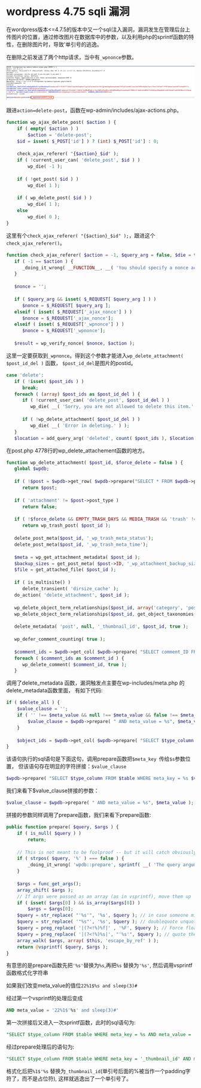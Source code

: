 # wordpress 4.75 sqli 漏洞

在wordpress版本<=4.7.5的版本中又一个sqli注入漏洞，漏洞发生在管理后台上传图片的位置，通过修改图片在数据库中的参数，以及利用php的sprintf函数的特性，在删除图片时，导致'单引号的逃逸。

在删除之前发送了两个http请求，当中有`_wpnonce`参数。

![1](1.png)

跟进`action=delete-post`，函数在wp-admin/includes/ajax-actions.php。

```php
function wp_ajax_delete_post( $action ) {
	if ( empty( $action ) )
		$action = 'delete-post';
	$id = isset( $_POST['id'] ) ? (int) $_POST['id'] : 0;

	check_ajax_referer( "{$action}_$id" );
	if ( !current_user_can( 'delete_post', $id ) )
		wp_die( -1 );

	if ( !get_post( $id ) )
		wp_die( 1 );

	if ( wp_delete_post( $id ) )
		wp_die( 1 );
	else
		wp_die( 0 );
}
```

这里有个`check_ajax_referer( "{$action}_$id" );`，跟进这个`check_ajax_referer()`。

```php
function check_ajax_referer( $action = -1, $query_arg = false, $die = true ) {
   if ( -1 == $action ) {
      _doing_it_wrong( __FUNCTION__, __( 'You should specify a nonce action to be verified by using the first parameter.' ), '4.7' );
   }

   $nonce = '';

   if ( $query_arg && isset( $_REQUEST[ $query_arg ] ) )
      $nonce = $_REQUEST[ $query_arg ];
   elseif ( isset( $_REQUEST['_ajax_nonce'] ) )
      $nonce = $_REQUEST['_ajax_nonce'];
   elseif ( isset( $_REQUEST['_wpnonce'] ) )
      $nonce = $_REQUEST['_wpnonce'];

   $result = wp_verify_nonce( $nonce, $action );
```

这里一定要获取到`_wpnonce`。得到这个参数才能进入`wp_delete_attachment( $post_id_del )` 函数， `$post_id_del`是图片的postid。

```php
case 'delete':
   if ( !isset( $post_ids ) )
      break;
   foreach ( (array) $post_ids as $post_id_del ) {
      if ( !current_user_can( 'delete_post', $post_id_del ) )
         wp_die( __( 'Sorry, you are not allowed to delete this item.' ) );

      if ( !wp_delete_attachment( $post_id_del ) )
         wp_die( __( 'Error in deleting.' ) );
   }
   $location = add_query_arg( 'deleted', count( $post_ids ), $location );
```

在post.php 4778行的wp_delete_attachement函数的地方。

```php
function wp_delete_attachment( $post_id, $force_delete = false ) {
   global $wpdb;

   if ( !$post = $wpdb->get_row( $wpdb->prepare("SELECT * FROM $wpdb->posts WHERE ID = %d", $post_id) ) )
      return $post;

   if ( 'attachment' != $post->post_type )
      return false;

   if ( !$force_delete && EMPTY_TRASH_DAYS && MEDIA_TRASH && 'trash' != $post->post_status )
      return wp_trash_post( $post_id );

   delete_post_meta($post_id, '_wp_trash_meta_status');
   delete_post_meta($post_id, '_wp_trash_meta_time');

   $meta = wp_get_attachment_metadata( $post_id );
   $backup_sizes = get_post_meta( $post->ID, '_wp_attachment_backup_sizes', true );
   $file = get_attached_file( $post_id );

   if ( is_multisite() )
      delete_transient( 'dirsize_cache' );
   do_action( 'delete_attachment', $post_id );

   wp_delete_object_term_relationships($post_id, array('category', 'post_tag'));
   wp_delete_object_term_relationships($post_id, get_object_taxonomies($post->post_type));

   delete_metadata( 'post', null, '_thumbnail_id', $post_id, true );

   wp_defer_comment_counting( true );

   $comment_ids = $wpdb->get_col( $wpdb->prepare( "SELECT comment_ID FROM $wpdb->comments WHERE comment_post_ID = %d", $post_id ));
   foreach ( $comment_ids as $comment_id ) {
      wp_delete_comment( $comment_id, true );
   }
```

 调用了delete_metadata 函数，漏洞触发点主要在wp-includes/meta.php 的 delete_metadata函数里面， 有如下代码:

```php
if ( $delete_all ) {
	$value_clause = '';
	if ( '' !== $meta_value && null !== $meta_value && false !== $meta_value ) {
		$value_clause = $wpdb->prepare( " AND meta_value = %s", $meta_value );
	}

	$object_ids = $wpdb->get_col( $wpdb->prepare( "SELECT $type_column FROM $table WHERE meta_key = %s $value_clause", $meta_key ) );
}
```

该语句执行的sql语句是下面这句，调用prepare函数把`$meta_key `传给`$s`参数位置， 但该语句存在明显的字符拼接：`$value_clause`

```php
$wpdb->prepare( "SELECT $type_column FROM $table WHERE meta_key = %s $value_clause", $meta_key )
```

我们来看下$value_clause拼接的参数：

```php
$value_clause = $wpdb->prepare( " AND meta_value = %s", $meta_value );
```

拼接的参数同样调用了prepare函数，我们来看下prepare函数:

```php
public function prepare( $query, $args ) {
	if ( is_null( $query ) )
		return;

	// This is not meant to be foolproof -- but it will catch obviously incorrect usage.
	if ( strpos( $query, '%' ) === false ) {
		_doing_it_wrong( 'wpdb::prepare', sprintf( __( 'The query argument of %s must have a placeholder.' ), 'wpdb::prepare()' ), '3.9.0' );
	}

	$args = func_get_args();
	array_shift( $args );
	// If args were passed as an array (as in vsprintf), move them up
	if ( isset( $args[0] ) && is_array($args[0]) )
		$args = $args[0];
	$query = str_replace( "'%s'", '%s', $query ); // in case someone mistakenly already singlequoted it
	$query = str_replace( '"%s"', '%s', $query ); // doublequote unquoting
	$query = preg_replace( '|(?<!%)%f|' , '%F', $query ); // Force floats to be locale unaware
	$query = preg_replace( '|(?<!%)%s|', "'%s'", $query ); // quote the strings, avoiding escaped strings like %%s
	array_walk( $args, array( $this, 'escape_by_ref' ) );
	return @vsprintf( $query, $args );
}
```

有意思的是prepare函数先把`'%s'`替换为`%s`,再把`%s` 替换为`'%s'`, 然后调用vsprintf函数格式化字符串

如果我们改变meta_value的值位`22%1$%s and sleep(3)#`

经过第一个vsprintf的处理后变成

```SQL
AND meta_value = '22%1$'%s' and sleep(3)#'
```

第一次拼接后又进入一次sprintf函数，此时的sql语句为:

```SQL
"SELECT $type_column FROM $table WHERE meta_key = %s AND meta_value = '22%1$'%s' and sleep(3)#'", $meta_key
```

经过prepare处理后的语句为:

```SQL
"SELECT $type_column FROM $table WHERE meta_key = '_thumbnail_id' AND meta_value = '22_thumbnail_id' and sleep(3)#'"
```

格式化后把`%1$'%s` 替换为`_thumbnail_id`(单引号后面的%被当作一个padding字符了，而不是占位符), 这样就逃逸出了一个单引号了。